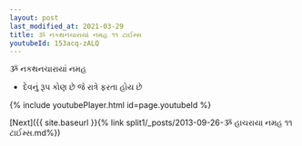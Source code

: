 ```yaml
---
layout: post
last_modified_at: 2021-03-29
title: ૐ નકથનચારાયાં નમહ ૧૧ ટાઈમ્સ
youtubeId: 153acq-zALQ
---
```

 
 
 ૐ નકથનચારાયાં નમહ  
 
 -  દેવનું રૂપ કોણ છે જે રાત્રે ફરતા હોય છે 
 
  
 
  
 
 
 
 
 
 


{% include youtubePlayer.html id=page.youtubeId %}
 
[Next]({{ site.baseurl }}{% link  split1/_posts/2013-09-26-ૐ હાચરાયા નમહ ૧૧ ટાઈમ્સ.md%})
 
